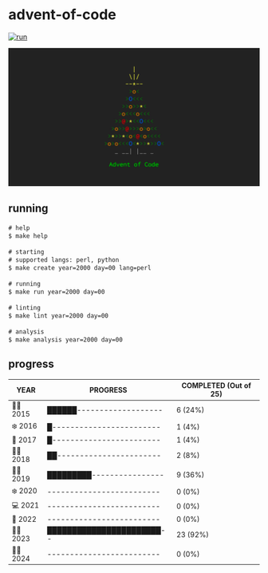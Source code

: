 # advent-of-code

[![run](https://github.com/matheusaraujo/advent-of-code/actions/workflows/run.yaml/badge.svg?branch=2024)](https://github.com/matheusaraujo/advent-of-code/actions/workflows/run.yaml)

![AOC](docs/logo.png)

## running

``` {.bash}
# help
$ make help

# starting
# supported langs: perl, python
$ make create year=2000 day=00 lang=perl

# running
$ make run year=2000 day=00

# linting
$ make lint year=2000 day=00

# analysis
$ make analysis year=2000 day=00
```

## progress

<!-- progress-begin -->

| YEAR          | PROGRESS                      | COMPLETED (Out of 25) |
|---------------|-------------------------------|-----------------------|
| 👨‍💻 2015 | ██████------------------- | 6 (24%) |
| ❄️ 2016 | █------------------------ | 1 (4%) |
| 🎅 2017 | █------------------------ | 1 (4%) |
| 👨‍💻 2018 | ██----------------------- | 2 (8%) |
| 👨‍💻 2019 | █████████---------------- | 9 (36%) |
| ❄️ 2020 | ------------------------- | 0 (0%) |
| 💻 2021 | ------------------------- | 0 (0%) |
| 🎉 2022 | ------------------------- | 0 (0%) |
| 🧑‍💻 2023 | ███████████████████████-- | 23 (92%) |
| 🧑‍💻 2024 | ------------------------- | 0 (0%) |
<!-- progress-end -->
